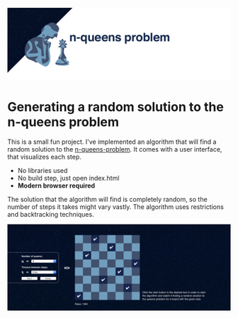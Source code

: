 ![](images/readme-header.jpg)

# Generating a random solution to the n-queens problem

This is a small fun project. I've implemented an algorithm that will find a random solution to the [n-queens-problem](https://en.wikipedia.org/wiki/Eight_queens_puzzle). It comes with a user interface, that visualizes each step.

- No libraries used
- No build step, just open index.html
- **Modern browser required**

The solution that the algorithm will find is completely random, so the number of steps it takes might vary vastly. The algorithm uses restrictions and backtracking techniques.


![](images/readme-preview.jpg)
